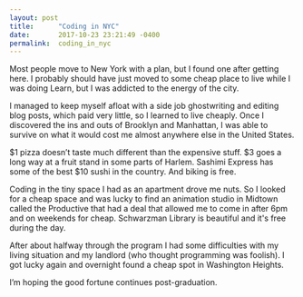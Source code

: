 ```yaml
---
layout: post
title:      "Coding in NYC"
date:       2017-10-23 23:21:49 -0400
permalink:  coding_in_nyc
---
```


Most people move to New York with a plan, but I found one after getting here. I probably should have just moved to some cheap place to live while I was doing Learn, but I was addicted to the energy of the city. 

I managed to keep myself afloat with a side job ghostwriting and editing blog posts, which paid very little, so I learned to live cheaply. Once I discovered the ins and outs of Brooklyn and Manhattan, I was able to survive on what it would cost me almost anywhere else in the United States. 

$1 pizza doesn’t taste much different than the expensive stuff. $3 goes a long way at a fruit stand in some parts of Harlem. Sashimi Express has some of the best $10 sushi in the country. And biking is free.  

Coding in the tiny space I had as an apartment drove me nuts. So I looked for a cheap space and was lucky to find an animation studio in Midtown called the Productive that had a deal that allowed me to come in after 6pm and on weekends for cheap. Schwarzman Library is beautiful and it's free during the day.

After about halfway through the program I had some difficulties with my living situation and my landlord (who thought programming was foolish). I got lucky again and overnight found a cheap spot in Washington Heights. 

I’m hoping the good fortune continues post-graduation.  

